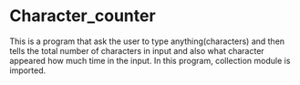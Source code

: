 # Character_counter
This is a program that ask the user to type anything(characters) and then tells the total number of characters in input and also what character appeared how much time in the input. In this program, collection module is imported.
